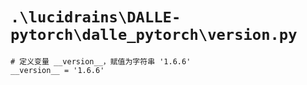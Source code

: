 # `.\lucidrains\DALLE-pytorch\dalle_pytorch\version.py`

```
# 定义变量 __version__，赋值为字符串 '1.6.6'
__version__ = '1.6.6'
```